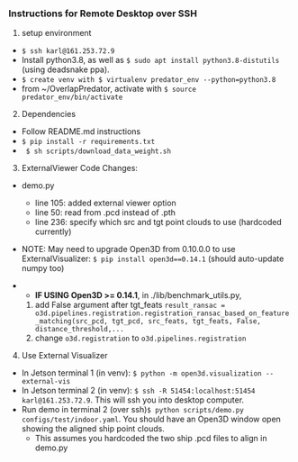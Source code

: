 ### Instructions for Remote Desktop over SSH
1. setup environment
- ```$ ssh karl@161.253.72.9```
- Install python3.8, as well as ``$ sudo apt install python3.8-distutils`` (using deadsnake ppa).
- ``$ create venv with $ virtualenv predator_env --python=python3.8``
- from ~/OverlapPredator, activate with ``$ source predator_env/bin/activate``

2. Dependencies
- Follow README.md instructions
- ``$ pip install -r requirements.txt``
- `` $ sh scripts/download_data_weight.sh``

3. ExternalViewer Code Changes:
- demo.py
    - line 105: added external viewer option
    - line 50: read from .pcd instead of .pth
    - line 236: specify which src and tgt point clouds to use (hardcoded currently)

- NOTE: May need to upgrade Open3D from 0.10.0.0 to use ExternalVisualizer: ```$ pip install open3d==0.14.1``` (should auto-update numpy too)
- - __IF USING Open3D >= 0.14.1__, in ./lib/benchmark_utils.py,
  1. add False argument after tgt_feats 
      ```result_ransac = o3d.pipelines.registration.registration_ransac_based_on_feature_matching(src_pcd, tgt_pcd, src_feats, tgt_feats, False, distance_threshold,...```
  2. change ```o3d.registration``` to ```o3d.pipelines.registration```

4. Use External Visualizer
- In Jetson terminal 1 (in venv): ```$ python -m open3d.visualization --external-vis```
- In Jetson terminal 2 (in venv): ```$ ssh -R 51454:localhost:51454 karl@161.253.72.9```. This will ssh you into desktop computer.
- Run demo in terminal 2 (over ssh)``$ python scripts/demo.py configs/test/indoor.yaml``. You should have an Open3D window open showing the aligned ship point clouds.
    - This assumes you hardcoded the two ship .pcd files to align in demo.py